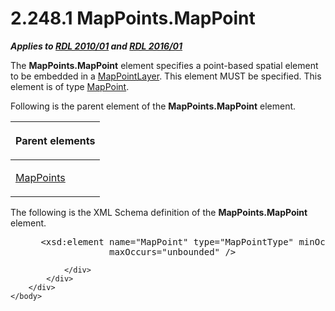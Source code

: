 <html dir="LTR" xmlns:mshelp="http://msdn.microsoft.com/mshelp" xmlns:ddue="http://ddue.schemas.microsoft.com/authoring/2003/5" xmlns:xlink="http://www.w3.org/1999/xlink" xmlns:tool="http://www.microsoft.com/tooltip">
    <head>
        <meta http-equiv="Content-Type" content="text/html; CHARSET=utf-8"></meta>
        <meta name="save" content="history"></meta>
        <title>2.248.1 MapPoints.MapPoint</title>
        <xml>
            <mshelp:toctitle title="2.248.1 MapPoints.MapPoint"></mshelp:toctitle>
            <mshelp:rltitle title="[MS-RDL]: MapPoints.MapPoint"></mshelp:rltitle>
            <mshelp:keyword index="A" term="0b94628c-8985-4110-be36-09727d3a2e01"></mshelp:keyword>
            <mshelp:attr name="DCSext.ContentType" value="open specification"></mshelp:attr>
            <mshelp:attr name="AssetID" value="0b94628c-8985-4110-be36-09727d3a2e01"></mshelp:attr>
            <mshelp:attr name="TopicType" value="kbRef"></mshelp:attr>
            <mshelp:attr name="DCSext.Title" value="[MS-RDL]: MapPoints.MapPoint" />
        </xml>
    </head>
    <body>
        <div id="header">
            <h1 class="heading">2.248.1 MapPoints.MapPoint</h1>
        </div>
        <div id="mainSection">
            <div id="mainBody">
                <div id="allHistory" class="saveHistory"></div>
                <div id="sectionSection0" class="section" name="collapseableSection">
                    

<p><b><i>Applies to </i></b><a href="3428e690-a348-4ec7-8a6a-8efb42d2cdee.md"><b><i>RDL 2010/01</i></b></a><b><i>
and </i></b><a href="52ce3983-2bfc-4e72-9359-42aaf5fe4509.md"><b><i>RDL 2016/01</i></b></a></p>

<p>The <b>MapPoints.MapPoint</b> element specifies a
point-based spatial element to be embedded in a <a href="aa1875f4-9842-4672-86d6-306ba5a075aa.md">MapPointLayer</a>. This
element MUST be specified. This element is of type <a href="0e78f900-9e5b-4067-b8c1-327bcf3758e2.md">MapPoint</a>.</p>

<p>Following is the parent element of the <b>MapPoints.MapPoint</b>
element.</p>

<table>
 <thead>
  <tr>
   <th>
   <p>Parent elements</p>
   </th>
  </tr>
 </thead>
 <tr>
  <td>
  <p><a href="e4725de5-6b40-4494-a569-6f2d0abd937b.md">MapPoints</a></p>
  </td>
 </tr>
</table>

<p>The following is the XML Schema definition of the <b>MapPoints.MapPoint</b>
element.           </p>

<dl>
<dd>
<div><pre> &lt;xsd:element name=&quot;MapPoint&quot; type=&quot;MapPointType&quot; minOccurs=&quot;1&quot; 
              maxOccurs=&quot;unbounded&quot; /&gt;
</pre></div>
</dd></dl>


                </div>
            </div>
        </div>
    </body>
</html>